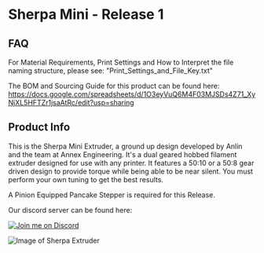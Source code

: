 # Sherpa Mini - Release 1

## FAQ
For Material Requirements, Print Settings and How to Interpret the file naming structure, please see: "Print_Settings_and_File_Key.txt"

The BOM and Sourcing Guide for this product can be found here: https://docs.google.com/spreadsheets/d/1O3eyVuQ6M4F03MJSDs4Z71_XyNjXL5HFTZr1jsaAtRc/edit?usp=sharing

## Product Info
This is the Sherpa Mini Extruder, a ground up design developed by Anlin and the team at Annex Engineering. It's a dual geared hobbed filament extruder designed for use with any printer. It features a 50:10 or a 50:8 gear driven design to provide torque while being able to be near silent. You must perform your own tuning to get the best results.

A Pinion Equipped Pancake Stepper is required for this Release.

Our discord server can be found here: 

[![Join me on Discord](https://discord.com/api/guilds/641407187004030997/widget.png?style=banner2)](https://discord.gg/MzTR3zE)

![Image of Sherpa Extruder](https://github.com/Annex-Engineering/Sherpa_Mini_Extruder/blob/master/Images/sherpa_mini_rc1.jpg?raw=true)
